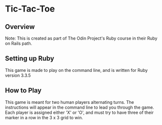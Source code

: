 # Tic-Tac-Toe
## Overview
Note: This is created as part of The Odin Project's Ruby course in their Ruby on Rails path.
## Setting up Ruby
This game is made to play on the command line, and is written for Ruby version 3.3.5
## How to Play
This game is meant for two human players alternating turns. The instructions will appear in the command line to lead you through the game. Each player is assigned either 'X' or 'O', and must try to have three of their marker in a row in the 3 x 3 grid to win.
